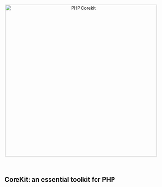 <p align="center">
	<br/><br/><br/>
	<img alt="PHP Corekit" width="500" src="docs/corekit.svg">
	<br/><br/><br/>
</p>

## CoreKit: an essential toolkit for PHP
